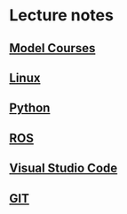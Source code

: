 # Lecture notes

## [Model Courses](./model_course/Home.md)

## [Linux](./unix/Home.md)

## [Python](./python/Home.md)

## [ROS](./ros/Home.md)

## [Visual Studio Code](./vscode/visual_studio_code.md)

## [GIT](./git/Home.md)
